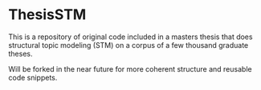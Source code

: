# ThesisSTM
This is a repository of original code included in a masters thesis that does structural topic modeling (STM) on a corpus of a few thousand graduate theses.

Will be forked in the near future for more coherent structure and reusable code snippets.
